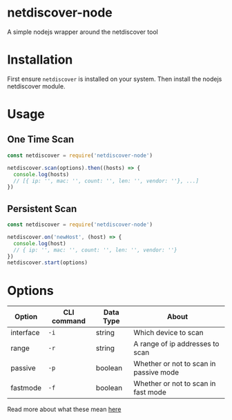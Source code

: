 # netdiscover-node

A simple nodejs wrapper around the netdiscover tool

# Installation
First ensure `netdiscover` is installed on your system. Then install the nodejs netdiscover module.

# Usage
## One Time Scan
```javascript
const netdiscover = require('netdiscover-node')

netdiscover.scan(options).then((hosts) => {
  console.log(hosts)
  // [{ ip: '', mac: '', count: '', len: '', vendor: ''}, ...]
})
```

## Persistent Scan
```javascript
const netdiscover = require('netdiscover-node')

netdiscover.on('newHost', (host) => {
  console.log(host)
  // { ip: '', mac: '', count: '', len: '', vendor: ''}
})
netdiscover.start(options)
```

# Options
| Option  | CLI command | Data Type | About |
| ------- | ----------- | --------- | ----- |
| interface  | `-i` | string | Which device to scan |
| range | `-r` | string | A range of ip addresses to scan |
| passive | `-p` | boolean | Whether or not to scan in passive mode |
| fastmode | `-f` | boolean | Whether or not to scan in fast mode |

Read more about what these mean [here](https://github.com/alexxy/netdiscover) 
